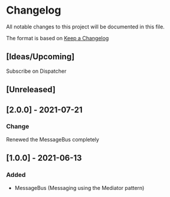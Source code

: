 # Changelog
All notable changes to this project will be documented in this file.

The format is based on [Keep a Changelog](https://keepachangelog.com/en/1.0.0/)

## [Ideas/Upcoming]
Subscribe on Dispatcher

## [Unreleased]

## [2.0.0] - 2021-07-21
### Change
Renewed the MessageBus completely

## [1.0.0] - 2021-06-13
### Added
* MessageBus (Messaging using the Mediator pattern)
